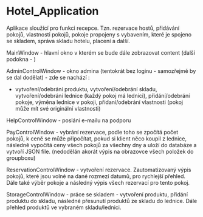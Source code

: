 # Hotel_Application
Aplikace sloužící pro funkci recepce. Tzn. rezervace hostů, přidávání pokojů, vlastnosti pokojů, pokoje propojeny s vybavením, které je spojeno se skladem, správa skladu hotelu, placení a další. 

MainWindow - hlavní okno v kterém se bude dále zobrazovat content (další podokna - <UserControl>)

AdminControlWindow - okno admina (tentokrát bez loginu - samozřejmě by se dal dodělat) - zde se nachází :
 - vytvoření/odebrání produktu, vytvoření/odebrání skladu, vytvoření/odebrání lednice (každý pokoj má lednici), přidání/odebrání pokoje,
 výměna lednice v pokoji, přidaní/odebrání vlastnosti (pokoj může mít své originální vlastnosti)

HelpControlWindow - poslání e-mailu na podporu

PayControlWindow - vybrání rezervace, podle toho se zpočítá počet pokojů, k ceně se může připočítat, pokud si klient něco koupil z lednice, následně vypočítá ceny všech pokojů za všechny dny a uloží do databáze a vytvoří JSON file. (nedodělán akorát výpis na obrazovce všech položek do groupboxu)

ReservationControlWindow - vytvoření rezervace. Zautomatizovaný výpis pokojů, které jsou volné na dané rozmezí datumů, pro rychlejší přehled. Dále také výběr pokoje a následný výpis všech rezervací pro tento pokoj.

StorageControlWindow - práce se skladem - vytvoření produktu, přidání produktu do skladu, následné přesunutí produktů ze skladu do lednice. Dále přehled produktů ve vybraném skladu/lednici.
